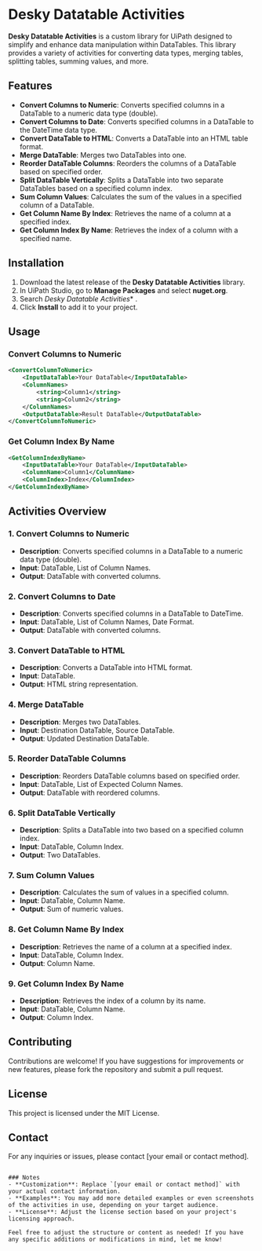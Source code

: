 
# Desky Datatable Activities

**Desky Datatable Activities** is a custom library for UiPath designed to simplify and enhance data manipulation within DataTables. This library provides a variety of activities for converting data types, merging tables, splitting tables, summing values, and more.

## Features

- **Convert Columns to Numeric**: Converts specified columns in a DataTable to a numeric data type (double).
- **Convert Columns to Date**: Converts specified columns in a DataTable to the DateTime data type.
- **Convert DataTable to HTML**: Converts a DataTable into an HTML table format.
- **Merge DataTable**: Merges two DataTables into one.
- **Reorder DataTable Columns**: Reorders the columns of a DataTable based on specified order.
- **Split DataTable Vertically**: Splits a DataTable into two separate DataTables based on a specified column index.
- **Sum Column Values**: Calculates the sum of the values in a specified column of a DataTable.
- **Get Column Name By Index**: Retrieves the name of a column at a specified index.
- **Get Column Index By Name**: Retrieves the index of a column with a specified name.

## Installation

1. Download the latest release of the **Desky Datatable Activities** library.
2. In UiPath Studio, go to **Manage Packages** and select **nuget.org**.
3. Search *Desky Datatable Activities** .
4. Click **Install** to add it to your project.

## Usage

### Convert Columns to Numeric

```xml
<ConvertColumnToNumeric>
    <InputDataTable>Your DataTable</InputDataTable>
    <ColumnNames>
        <string>Column1</string>
        <string>Column2</string>
    </ColumnNames>
    <OutputDataTable>Result DataTable</OutputDataTable>
</ConvertColumnToNumeric>
```

### Get Column Index By Name

```xml
<GetColumnIndexByName>
    <InputDataTable>Your DataTable</InputDataTable>
    <ColumnName>Column1</ColumnName>
    <ColumnIndex>Index</ColumnIndex>
</GetColumnIndexByName>
```

## Activities Overview

### 1. Convert Columns to Numeric
- **Description**: Converts specified columns in a DataTable to a numeric data type (double).
- **Input**: DataTable, List of Column Names.
- **Output**: DataTable with converted columns.

### 2. Convert Columns to Date
- **Description**: Converts specified columns in a DataTable to DateTime.
- **Input**: DataTable, List of Column Names, Date Format.
- **Output**: DataTable with converted columns.

### 3. Convert DataTable to HTML
- **Description**: Converts a DataTable into HTML format.
- **Input**: DataTable.
- **Output**: HTML string representation.

### 4. Merge DataTable
- **Description**: Merges two DataTables.
- **Input**: Destination DataTable, Source DataTable.
- **Output**: Updated Destination DataTable.

### 5. Reorder DataTable Columns
- **Description**: Reorders DataTable columns based on specified order.
- **Input**: DataTable, List of Expected Column Names.
- **Output**: DataTable with reordered columns.

### 6. Split DataTable Vertically
- **Description**: Splits a DataTable into two based on a specified column index.
- **Input**: DataTable, Column Index.
- **Output**: Two DataTables.

### 7. Sum Column Values
- **Description**: Calculates the sum of values in a specified column.
- **Input**: DataTable, Column Name.
- **Output**: Sum of numeric values.

### 8. Get Column Name By Index
- **Description**: Retrieves the name of a column at a specified index.
- **Input**: DataTable, Column Index.
- **Output**: Column Name.

### 9. Get Column Index By Name
- **Description**: Retrieves the index of a column by its name.
- **Input**: DataTable, Column Name.
- **Output**: Column Index.

## Contributing

Contributions are welcome! If you have suggestions for improvements or new features, please fork the repository and submit a pull request.

## License

This project is licensed under the MIT License.

## Contact

For any inquiries or issues, please contact [your email or contact method].
```

### Notes
- **Customization**: Replace `[your email or contact method]` with your actual contact information.
- **Examples**: You may add more detailed examples or even screenshots of the activities in use, depending on your target audience.
- **License**: Adjust the license section based on your project's licensing approach.

Feel free to adjust the structure or content as needed! If you have any specific additions or modifications in mind, let me know!

